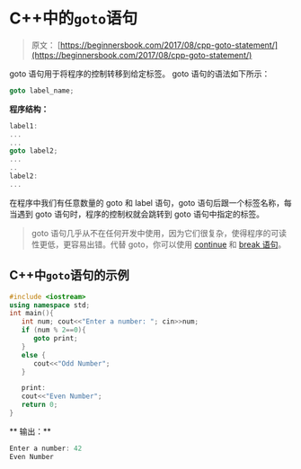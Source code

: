 # C++中的`goto`语句

> 原文： [https://beginnersbook.com/2017/08/cpp-goto-statement/](https://beginnersbook.com/2017/08/cpp-goto-statement/)

goto 语句用于将程序的控制转移到给定标签。 goto 语句的语法如下所示：

```cpp
goto label_name;
```

**程序结构：**

```cpp
label1:
...
...
goto label2;
...
..
label2:
...
```

在程序中我们有任意数量的 goto 和 label 语句，goto 语句后跟一个标签名称，每当遇到 goto 语句时，程序的控制权就会跳转到 goto 语句中指定的标签。

> goto 语句几乎从不在任何开发中使用，因为它们很复杂，使得程序的可读性更低，更容易出错。代替 goto，你可以使用 [continue](https://beginnersbook.com/2017/08/cpp-continue-statement/) 和 [break 语句](https://beginnersbook.com/2017/08/cpp-break-statement/)。

## C++中`goto`语句的示例

```cpp
#include <iostream>
using namespace std;
int main(){
   int num; cout<<"Enter a number: "; cin>>num;
   if (num % 2==0){
      goto print;
   }
   else {
      cout<<"Odd Number";
   }

   print:
   cout<<"Even Number";
   return 0;
}
```

**
输出：**

```cpp
Enter a number: 42
Even Number
```